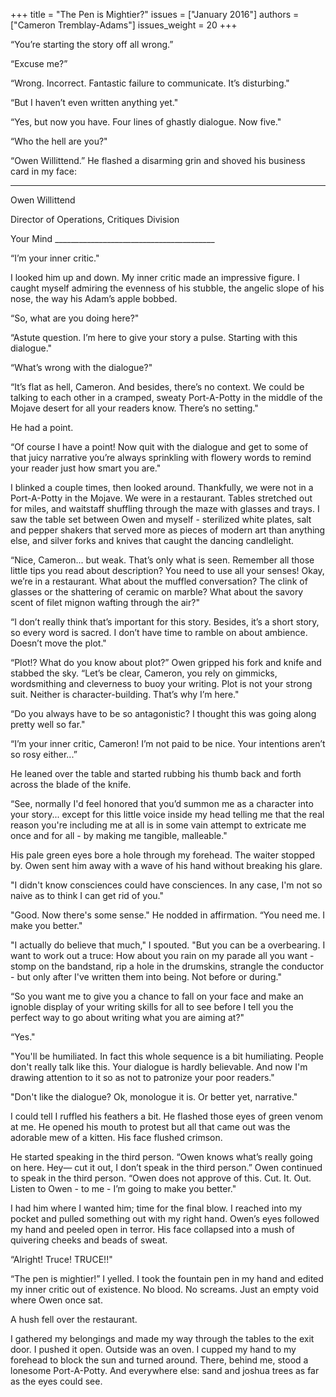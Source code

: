 +++
title = "The Pen is Mightier?"
issues = ["January 2016"]
authors = ["Cameron Tremblay-Adams"]
issues_weight = 20
+++

“You’re starting the story off all wrong.”

“Excuse me?”

“Wrong. Incorrect. Fantastic failure to communicate. It’s disturbing."

“But I haven’t even written anything yet."

“Yes, but now you have. Four lines of ghastly dialogue. Now five."

“Who the hell are you?"

“Owen Willittend.” He flashed a disarming grin and shoved his business card in my face:

________________________________________

Owen Willittend

Director of Operations, Critiques Division

Your Mind ________________________________________

“I’m your inner critic."

I looked him up and down. My inner critic made an impressive figure. I caught myself admiring the evenness of his stubble, the angelic slope of his nose, the way his Adam’s apple bobbed.

“So, what are you doing here?"

“Astute question. I’m here to give your story a pulse. Starting with this dialogue."

“What’s wrong with the dialogue?"

“It’s flat as hell, Cameron. And besides, there’s no context. We could be talking to each other in a cramped, sweaty Port-A-Potty in the middle of the Mojave desert for all your readers know. There’s no setting."

He had a point.

“Of course I have a point! Now quit with the dialogue and get to some of that juicy narrative you’re always sprinkling with flowery words to remind your reader just how smart you are."

I blinked a couple times, then looked around. Thankfully, we were not in a Port-A-Potty in the Mojave. We were in a restaurant. Tables stretched out for miles, and waitstaff shuffling through the maze with glasses and trays. I saw the table set between Owen and myself - sterilized white plates, salt and pepper shakers that served more as pieces of modern art than anything else, and silver forks and knives that caught the dancing candlelight.

“Nice, Cameron... but weak. That’s only what is seen. Remember all those little tips you read about description? You need to use all your senses! Okay, we’re in a restaurant. What about the muffled conversation? The clink of glasses or the shattering of ceramic on marble? What about the savory scent of filet mignon wafting through the air?"

“I don’t really think that’s important for this story. Besides, it’s a short story, so every word is sacred. I don’t have time to ramble on about ambience. Doesn’t move the plot."

“Plot!? What do you know about plot?” Owen gripped his fork and knife and stabbed the sky. “Let’s be clear, Cameron, you rely on gimmicks, wordsmithing and cleverness to buoy your writing. Plot is not your strong suit. Neither is character-building. That’s why I’m here."

“Do you always have to be so antagonistic? I thought this was going along pretty well so far."

“I’m your inner critic, Cameron! I’m not paid to be nice. Your intentions aren’t so rosy either...”

He leaned over the table and started rubbing his thumb back and forth across the blade of the knife.

“See, normally I'd feel honored that you’d summon me as a character into your story... except for this little voice inside my head telling me that the real reason you're including me at all is in some vain attempt to extricate me once and for all - by making me tangible, malleable."

His pale green eyes bore a hole through my forehead. The waiter stopped by. Owen sent him away with a wave of his hand without breaking his glare.

"I didn't know consciences could have consciences. In any case, I'm not so naive as to think I can get rid of you."

"Good. Now there's some sense." He nodded in affirmation. “You need me. I make you better."

"I actually do believe that much," I spouted. "But you can be a overbearing. I want to work out a truce: How about you rain on my parade all you want - stomp on the bandstand, rip a hole in the drumskins, strangle the conductor - but only after I've written them into being. Not before or during."

“So you want me to give you a chance to fall on your face and make an ignoble display of your writing skills for all to see before I tell you the perfect way to go about writing what you are aiming at?"

“Yes."

"You'll be humiliated. In fact this whole sequence is a bit humiliating. People don't really talk like this. Your dialogue is hardly believable. And now I'm drawing attention to it so as not to patronize your poor readers."

"Don't like the dialogue? Ok, monologue it is. Or better yet, narrative."

I could tell I ruffled his feathers a bit. He flashed those eyes of green venom at me. He opened his mouth to protest but all that came out was the adorable mew of a kitten. His face flushed crimson.

He started speaking in the third person. “Owen knows what’s really going on here. Hey— cut it out, I don’t speak in the third person.” Owen continued to speak in the third person. “Owen does not approve of this. Cut. It. Out. Listen to Owen - to me - I’m going to make you better."

I had him where I wanted him; time for the final blow. I reached into my pocket and pulled something out with my right hand. Owen’s eyes followed my hand and peeled open in terror. His face collapsed into a mush of quivering cheeks and beads of sweat.

“Alright! Truce! TRUCE!!"

“The pen is mightier!” I yelled. I took the fountain pen in my hand and edited my inner critic out of existence. No blood. No screams. Just an empty void where Owen once sat.

A hush fell over the restaurant.

I gathered my belongings and made my way through the tables to the exit door. I pushed it open. Outside was an oven. I cupped my hand to my forehead to block the sun and turned around. There, behind me, stood a lonesome Port-A-Potty. And everywhere else: sand and joshua trees as far as the eyes could see.
